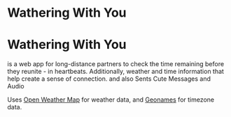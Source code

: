 # Wathering With You

# Wathering With You
 is a web app for long-distance partners to check the time remaining before they reunite - in heartbeats. Additionally, weather and time information that help create a sense of connection. and also Sents Cute  Messages and Audio 

Uses [Open Weather Map](https://openweathermap.org/) for weather data, and [Geonames](https://www.geonames.org/) for timezone data.
